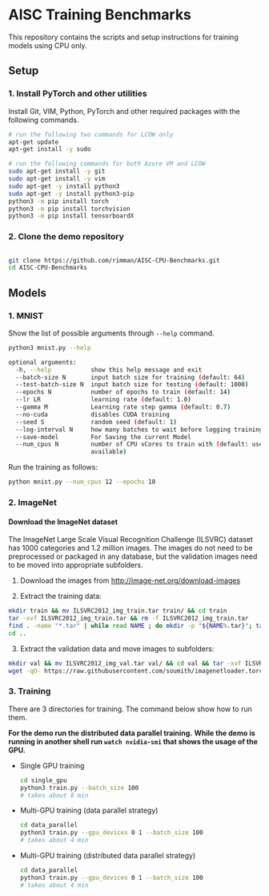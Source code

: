 # AISC Training Benchmarks

This repository contains the scripts and setup instructions for training models using CPU only.

## Setup

### 1. Install PyTorch and other utilities

Install Git, VIM, Python, PyTorch and other required packages with the following commands.

```bash
# run the following two commands for LCOW only
apt-get update
apt-get install -y sudo

# run the following commands for both Azure VM and LCOW
sudo apt-get install -y git
sudo apt-get install -y vim
sudo apt-get -y install python3
sudo apt-get -y install python3-pip
python3 -m pip install torch
python3 -m pip install torchvision
python3 -m pip install tensorboardX

```

### 2. Clone the demo repository

```bash

git clone https://github.com/rimman/AISC-CPU-Benchmarks.git
cd AISC-CPU-Benchmarks
```

## Models

### 1. MNIST

Show the list of possible arguments through `--help` command.

```bash
python3 mnist.py --help

optional arguments:
  -h, --help           show this help message and exit
  --batch-size N       input batch size for training (default: 64)
  --test-batch-size N  input batch size for testing (default: 1000)
  --epochs N           number of epochs to train (default: 14)
  --lr LR              learning rate (default: 1.0)
  --gamma M            Learning rate step gamma (default: 0.7)
  --no-cuda            disables CUDA training
  --seed S             random seed (default: 1)
  --log-interval N     how many batches to wait before logging training status
  --save-model         For Saving the current Model
  --num_cpus N         number of CPU vCores to train with (default: use all
                       available)
```

Run the training as follows:

```bash
python mnist.py --num_cpus 12 --epochs 10 
```

### 2. ImageNet

#### Download the ImageNet dataset
The ImageNet Large Scale Visual Recognition Challenge (ILSVRC) dataset has 1000 categories and 1.2 million images. The images do not need to be preprocessed or packaged in any database, but the validation images need to be moved into appropriate subfolders.

1. Download the images from http://image-net.org/download-images

2. Extract the training data:
  ```bash
  mkdir train && mv ILSVRC2012_img_train.tar train/ && cd train
  tar -xvf ILSVRC2012_img_train.tar && rm -f ILSVRC2012_img_train.tar
  find . -name "*.tar" | while read NAME ; do mkdir -p "${NAME%.tar}"; tar -xvf "${NAME}" -C "${NAME%.tar}"; rm -f "${NAME}"; done
  cd ..
  ```

3. Extract the validation data and move images to subfolders:
  ```bash
  mkdir val && mv ILSVRC2012_img_val.tar val/ && cd val && tar -xvf ILSVRC2012_img_val.tar
  wget -qO- https://raw.githubusercontent.com/soumith/imagenetloader.torch/master/valprep.sh | bash
  ```

### 3. Training

There are 3 directories for training. The command below show how to run them.

**For the demo run the distributed data parallel training.**
**While the demo is running in another shell run `watch nvidia-smi` that shows the usage of the GPU.**

- Single GPU training

    ```bash
    cd single_gpu
    python3 train.py --batch_size 100
    # takes about 8 min
    ```

- Multi-GPU training (data parallel strategy)

    ```bash
    cd data_parallel
    python3 train.py --gpu_devices 0 1 --batch_size 100
    # takes about 4 min
    ```

- Multi-GPU training (distributed data parallel strategy)

    ```bash
    cd data_parallel
    python3 train.py --gpu_devices 0 1 --batch_size 100
    # takes about 4 min
    ```
